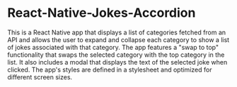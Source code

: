 ﻿# React-Native-Jokes-Accordion

This is a React Native app that displays a list of categories fetched from an API and allows the user to expand and collapse each category to show a list of jokes associated with that category. The app features a "swap to top" functionality that swaps the selected category with the top category in the list. It also includes a modal that displays the text of the selected joke when clicked. The app's styles are defined in a stylesheet and optimized for different screen sizes.
